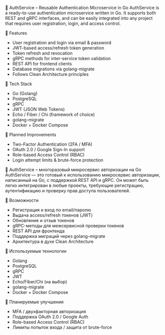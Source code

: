 🔐 AuthService – Reusable Authentication Microservice in Go
AuthService is a ready-to-use authentication microservice written in Go. It supports both REST and gRPC interfaces, and can be easily integrated into any project that requires user registration, login, and access control.

📌 Features
- User registration and login via email & password
- JWT-based access/refresh token generation
- Token refresh and revocation
- gRPC methods for inter-service token validation
- REST API for frontend clients
- Database migrations via golang-migrate
- Follows Clean Architecture principles

🧱 Tech Stack
- Go (Golang)
- PostgreSQL
- gRPC
- JWT (JSON Web Tokens)
- Echo / Fiber / Chi (framework of choice)
- golang-migrate
- Docker + Docker Compose

🚀 Planned Improvements
- Two-Factor Authentication (2FA / MFA)
- OAuth 2.0 / Google Sign-In support
- Role-based Access Control (RBAC)
- Login attempt limits & brute-force protection



🔐 AuthService – многоразовый микросервис авторизации на Go
AuthService — это готовый к использованию микросервис авторизации, написанный на Go, с поддержкой REST API и gRPC. 
Он может быть легко интегрирован в любые проекты, требующие регистрацию, аутентификацию и проверку прав доступа пользователей.

📌 Возможности
- Регистрация и вход по email/паролю
- Выдача access/refresh токенов (JWT)
- Обновление и отзыв токенов
- gRPC-методы для межсервисной проверки токенов
- REST API для фронтенда
- Поддержка миграций через golang-migrate
- Архитектура в духе Clean Architecture

🧱 Используемые технологии
- Golang
- PostgreSQL
- gRPC
- JWT
- Echo/Fiber/Chi (на выбор)
- golang-migrate
- Docker + Docker Compose

🚀 Планируемые улучшения
- MFA / двухфакторная авторизация
- Поддержка OAuth 2.0 / Google Auth
- Role-based Access Control (RBAC)
- Лимиты попыток входа / защита от brute-force
